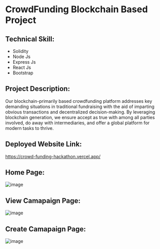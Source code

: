 # CrowdFunding Blockchain Based Project

## Technical Skill: 

- Solidity
- Node Js
- Express Js
- React Js
- Bootstrap

## Project Description: 

Our blockchain-primarily based crowdfunding platform addresses key demanding situations in traditional fundraising with the aid of imparting obvious transactions and decentralized decision-making. By leveraging blockchain generation, we ensure accept as true with among all parties involved, do away with intermediaries, and offer a global platform for modern tasks to thrive.

## Deployed Website Link:
https://crowd-funding-hackathon.vercel.app/

## Home Page:
![image](https://github.com/Sankalp-sa/CrowdFunding_hackathon/assets/101592578/bc87f7a6-d712-44f9-aa8f-6fa0dde5e378)

## View Camapaign Page:
![image](https://github.com/Sankalp-sa/CrowdFunding_hackathon/assets/101592578/41a3f472-3165-4316-9f3d-1079159b051b)

## Create Camapaign Page:
![image](https://github.com/Sankalp-sa/CrowdFunding_hackathon/assets/101592578/581d3142-bd93-43ba-90d8-06d97fadceae)
